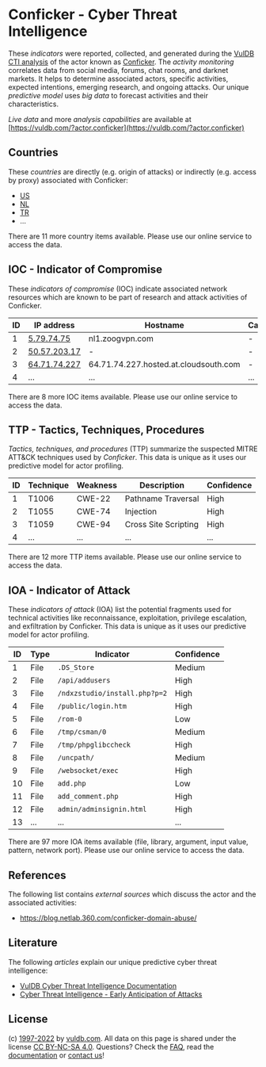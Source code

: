 # Conficker - Cyber Threat Intelligence

These _indicators_ were reported, collected, and generated during the [VulDB CTI analysis](https://vuldb.com/?kb.cti) of the actor known as [Conficker](https://vuldb.com/?actor.conficker). The _activity monitoring_ correlates data from social media, forums, chat rooms, and darknet markets. It helps to determine associated actors, specific activities, expected intentions, emerging research, and ongoing attacks. Our unique _predictive model_ uses _big data_ to forecast activities and their characteristics.

_Live data_ and more _analysis capabilities_ are available at [https://vuldb.com/?actor.conficker](https://vuldb.com/?actor.conficker)

## Countries

These _countries_ are directly (e.g. origin of attacks) or indirectly (e.g. access by proxy) associated with Conficker:

* [US](https://vuldb.com/?country.us)
* [NL](https://vuldb.com/?country.nl)
* [TR](https://vuldb.com/?country.tr)
* ...

There are 11 more country items available. Please use our online service to access the data.

## IOC - Indicator of Compromise

These _indicators of compromise_ (IOC) indicate associated network resources which are known to be part of research and attack activities of Conficker.

ID | IP address | Hostname | Campaign | Confidence
-- | ---------- | -------- | -------- | ----------
1 | [5.79.74.75](https://vuldb.com/?ip.5.79.74.75) | nl1.zoogvpn.com | - | High
2 | [50.57.203.17](https://vuldb.com/?ip.50.57.203.17) | - | - | High
3 | [64.71.74.227](https://vuldb.com/?ip.64.71.74.227) | 64.71.74.227.hosted.at.cloudsouth.com | - | High
4 | ... | ... | ... | ...

There are 8 more IOC items available. Please use our online service to access the data.

## TTP - Tactics, Techniques, Procedures

_Tactics, techniques, and procedures_ (TTP) summarize the suspected MITRE ATT&CK techniques used by _Conficker_. This data is unique as it uses our predictive model for actor profiling.

ID | Technique | Weakness | Description | Confidence
-- | --------- | -------- | ----------- | ----------
1 | T1006 | CWE-22 | Pathname Traversal | High
2 | T1055 | CWE-74 | Injection | High
3 | T1059 | CWE-94 | Cross Site Scripting | High
4 | ... | ... | ... | ...

There are 12 more TTP items available. Please use our online service to access the data.

## IOA - Indicator of Attack

These _indicators of attack_ (IOA) list the potential fragments used for technical activities like reconnaissance, exploitation, privilege escalation, and exfiltration by Conficker. This data is unique as it uses our predictive model for actor profiling.

ID | Type | Indicator | Confidence
-- | ---- | --------- | ----------
1 | File | `.DS_Store` | Medium
2 | File | `/api/addusers` | High
3 | File | `/ndxzstudio/install.php?p=2` | High
4 | File | `/public/login.htm` | High
5 | File | `/rom-0` | Low
6 | File | `/tmp/csman/0` | Medium
7 | File | `/tmp/phpglibccheck` | High
8 | File | `/uncpath/` | Medium
9 | File | `/websocket/exec` | High
10 | File | `add.php` | Low
11 | File | `add_comment.php` | High
12 | File | `admin/adminsignin.html` | High
13 | ... | ... | ...

There are 97 more IOA items available (file, library, argument, input value, pattern, network port). Please use our online service to access the data.

## References

The following list contains _external sources_ which discuss the actor and the associated activities:

* https://blog.netlab.360.com/conficker-domain-abuse/

## Literature

The following _articles_ explain our unique predictive cyber threat intelligence:

* [VulDB Cyber Threat Intelligence Documentation](https://vuldb.com/?kb.cti)
* [Cyber Threat Intelligence - Early Anticipation of Attacks](https://www.scip.ch/en/?labs.20201022)

## License

(c) [1997-2022](https://vuldb.com/?kb.changelog) by [vuldb.com](https://vuldb.com/?kb.about). All data on this page is shared under the license [CC BY-NC-SA 4.0](https://creativecommons.org/licenses/by-nc-sa/4.0/). Questions? Check the [FAQ](https://vuldb.com/?kb.faq), read the [documentation](https://vuldb.com/?kb) or [contact us](https://vuldb.com/?contact)!

